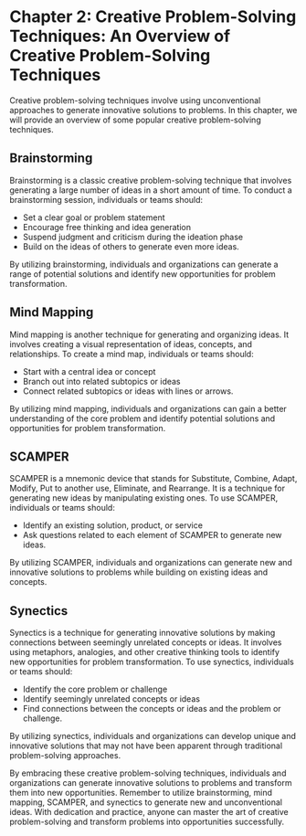 Chapter 2: Creative Problem-Solving Techniques: An Overview of Creative Problem-Solving Techniques
==================================================================================================

Creative problem-solving techniques involve using unconventional approaches to generate innovative solutions to problems. In this chapter, we will provide an overview of some popular creative problem-solving techniques.

Brainstorming
-------------

Brainstorming is a classic creative problem-solving technique that involves generating a large number of ideas in a short amount of time. To conduct a brainstorming session, individuals or teams should:

* Set a clear goal or problem statement
* Encourage free thinking and idea generation
* Suspend judgment and criticism during the ideation phase
* Build on the ideas of others to generate even more ideas.

By utilizing brainstorming, individuals and organizations can generate a range of potential solutions and identify new opportunities for problem transformation.

Mind Mapping
------------

Mind mapping is another technique for generating and organizing ideas. It involves creating a visual representation of ideas, concepts, and relationships. To create a mind map, individuals or teams should:

* Start with a central idea or concept
* Branch out into related subtopics or ideas
* Connect related subtopics or ideas with lines or arrows.

By utilizing mind mapping, individuals and organizations can gain a better understanding of the core problem and identify potential solutions and opportunities for problem transformation.

SCAMPER
-------

SCAMPER is a mnemonic device that stands for Substitute, Combine, Adapt, Modify, Put to another use, Eliminate, and Rearrange. It is a technique for generating new ideas by manipulating existing ones. To use SCAMPER, individuals or teams should:

* Identify an existing solution, product, or service
* Ask questions related to each element of SCAMPER to generate new ideas.

By utilizing SCAMPER, individuals and organizations can generate new and innovative solutions to problems while building on existing ideas and concepts.

Synectics
---------

Synectics is a technique for generating innovative solutions by making connections between seemingly unrelated concepts or ideas. It involves using metaphors, analogies, and other creative thinking tools to identify new opportunities for problem transformation. To use synectics, individuals or teams should:

* Identify the core problem or challenge
* Identify seemingly unrelated concepts or ideas
* Find connections between the concepts or ideas and the problem or challenge.

By utilizing synectics, individuals and organizations can develop unique and innovative solutions that may not have been apparent through traditional problem-solving approaches.

By embracing these creative problem-solving techniques, individuals and organizations can generate innovative solutions to problems and transform them into new opportunities. Remember to utilize brainstorming, mind mapping, SCAMPER, and synectics to generate new and unconventional ideas. With dedication and practice, anyone can master the art of creative problem-solving and transform problems into opportunities successfully.
